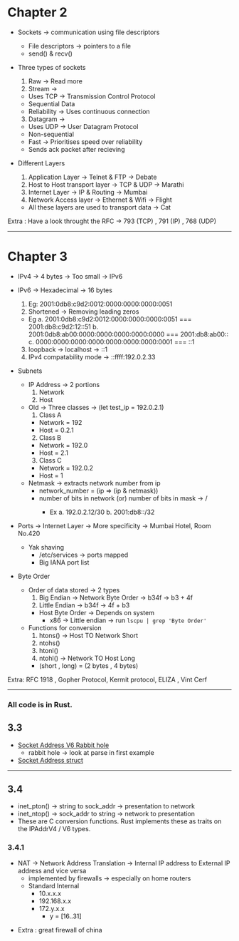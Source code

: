 
# Chapter 2
- Sockets -> communication using file descriptors
  - File descriptors -> pointers to a file
  - send() & recv()

- Three types of sockets 
  1. Raw -> Read more
  2. Stream -> 
    * Uses TCP -> Transmission Control Protocol
    * Sequential Data
    * Reliability -> Uses continuous connection
  3. Datagram ->
    * Uses UDP -> User Datagram Protocol
    * Non-sequential
    * Fast -> Prioritises speed over reliability
    * Sends ack packet after recieving

- Different Layers
  1. Application Layer -> Telnet & FTP -> Debate
  2. Host to Host transport layer -> TCP & UDP -> Marathi
  3. Internet Layer -> IP & Routing -> Mumbai
  4. Network Access layer -> Ethernet & Wifi -> Flight

  * All these layers are used to transport data -> Cat

Extra : Have a look throught the RFC -> 793 (TCP) , 791 (IP) , 768 (UDP)

---

# Chapter 3
- IPv4 -> 4 bytes -> Too small -> IPv6
- IPv6 -> Hexadecimal -> 16 bytes
  1. Eg: 2001:0db8:c9d2:0012:0000:0000:0000:0051
  2. Shortened -> Removing leading zeros
    - Eg
      a. 2001:0db8:c9d2:0012:0000:0000:0000:0051 === 2001:db8:c9d2:12::51
      b. 2001:0db8:ab00:0000:0000:0000:0000:0000 === 2001:db8:ab00::
      c. 0000:0000:0000:0000:0000:0000:0000:0001 === ::1
  3. loopback -> localhost -> ::1
  4. IPv4 compatability mode -> ::ffff:192.0.2.33

- Subnets
  - IP Address -> 2 portions
    1. Network 
    2. Host
  - Old -> Three classes -> (let test_ip = 192.0.2.1)
    1. Class A
      * Network = 192
      * Host = 0.2.1
    2. Class B
      * Network = 192.0
      * Host = 2.1
    3. Class C
      * Network = 192.0.2
      * Host = 1
  - Netmask -> extracts network number from ip
    * network_number = (ip => (ip & netmask))
    * number of bits in network (or) number of bits in mask -> <IP>/<X>
      - Ex
        a. 192.0.2.12/30
        b. 2001:db8::/32

- Ports -> Internet Layer -> More specificity -> Mumbai Hotel, Room No.420
  * Yak shaving 
    * /etc/services -> ports mapped
    * Big IANA port list

- Byte Order
  - Order of data stored -> 2 types
    1. Big Endian -> Network Byte Order -> b34f -> b3 + 4f
    2. Little Endian -> b34f -> 4f + b3
    * Host Byte Order -> Depends on system
      * x86 -> Little endian -> run `lscpu | grep 'Byte Order'`
  - Functions for conversion
    1. htons() -> Host TO Network Short
    2. ntohs()
    3. htonl()
    4. ntohl() -> Network TO Host Long
    * (short , long) = (2 bytes , 4 bytes)

Extra: RFC 1918 , Gopher Protocol, Kermit protocol, ELIZA , Vint Cerf

---

### All code is in Rust.

## 3.3

- [Socket Address V6 Rabbit hole](https://doc.rust-lang.org/nightly/core/net/struct.SocketAddrV6.html)
    - rabbit hole -> look at parse in first example
- [Socket Address struct](https://doc.rust-lang.org/nightly/core/net/enum.SocketAddr.html)

---

## 3.4
- inet_pton() -> string to sock_addr -> presentation to network
- inet_ntop() -> sock_addr to string -> network to presentation
- These are C conversion functions. Rust implements these as traits on the IPAddrV4 / V6 types.

### 3.4.1
- NAT -> Network Address Translation -> Internal IP address to External IP address and vice versa
    - implemented by firewalls -> especially on home routers
    - Standard Internal
        * 10.x.x.x
        * 192.168.x.x
        * 172.y.x.x
            * y = [16..31]
* Extra : great firewall of china
